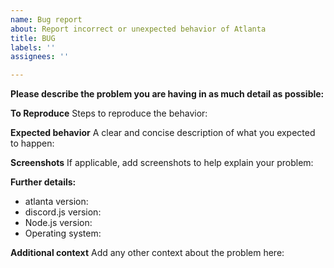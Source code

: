 ```yaml
---
name: Bug report
about: Report incorrect or unexpected behavior of Atlanta
title: BUG
labels: ''
assignees: ''

---
```


**Please describe the problem you are having in as much detail as possible:**

**To Reproduce**
Steps to reproduce the behavior:

**Expected behavior**
A clear and concise description of what you expected to happen:

**Screenshots**
If applicable, add screenshots to help explain your problem:

**Further details:**
- atlanta version:
- discord.js version:
- Node.js version:
- Operating system:

**Additional context**
Add any other context about the problem here:
